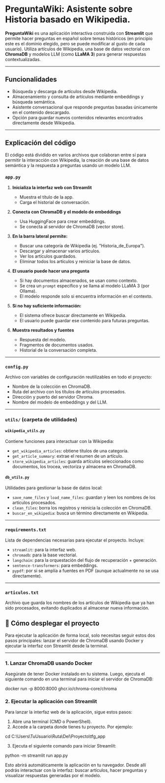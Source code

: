 # PreguntaWiki: Asistente sobre Historia basado en Wikipedia.
**PreguntaWiki** es una aplicación interactiva construida con **Streamlit** que permite hacer preguntas en español sobre temas históricos (en principio este es el dominio elegido, pero se puede modificar al gusto de cada usuario). Utiliza artículos de Wikipedia, una base de datos vectorial con **ChromaDB** y modelos LLM (como **LLaMA 3**) para generar respuestas contextualizadas.

---

## Funcionalidades

- Búsqueda y descarga de artículos desde Wikipedia.
- Almacenamiento y consulta de artículos mediante embeddings y búsqueda semántica.
- Asistente conversacional que responde preguntas basadas únicamente en el contenido descargado.
- Opción para guardar nuevos contenidos relevantes encontrados directamente desde Wikipedia.

---

## Explicación del código

El código está dividido en varios archivos que colaboran entre sí para permitir la interacción con Wikipedia, la creación de una base de datos semántica y la respuesta a preguntas usando un modelo LLM.

### `app.py`

1. **Inicializa la interfaz web con Streamlit**
   - Muestra el título de la app.
   - Carga el historial de conversación.

2. **Conecta con ChromaDB y el modelo de embeddings**
   - Usa HuggingFace para crear embeddings.
   - Se conecta al servidor de ChromaDB (vector store).

3. **En la barra lateral permite:**
   - Buscar una categoría de Wikipedia (ej. "Historia_de_Europa").
   - Descargar y almacenar varios artículos.
   - Ver los artículos guardados.
   - Eliminar todos los artículos y reiniciar la base de datos.

4. **El usuario puede hacer una pregunta**
   - Si hay documentos almacenados, se usan como contexto.
   - Se crea un `prompt` específico y se llama al modelo LLaMA 3 (por Ollama).
   - El modelo responde solo si encuentra información en el contexto.

5. **Si no hay suficiente información:**
   - El sistema ofrece buscar directamente en Wikipedia.
   - El usuario puede guardar ese contenido para futuras preguntas.

6. **Muestra resultados y fuentes**
   - Respuesta del modelo.
   - Fragmentos de documentos usados.
   - Historial de la conversación completa.

---

### `config.py`

Archivo con variables de configuración reutilizables en todo el proyecto:

- Nombre de la colección en ChromaDB.
- Ruta del archivo con los títulos de artículos procesados.
- Dirección y puerto del servidor Chroma.
- Nombre del modelo de embeddings y del LLM.

---

### `utils/` (carpeta de utilidades)

#### `wikipedia_utils.py`

Contiene funciones para interactuar con la Wikipedia:

- `get_wikipedia_articles`: obtiene títulos de una categoría.
- `get_article_summary`: extrae el resumen de un artículo.
- `store_wikipedia_articles`: guarda artículos seleccionados como documentos, los trocea, vectoriza y almacena en ChromaDB.

#### `db_utils.py`

Utilidades para gestionar la base de datos local:

- `save_name_files` y `load_name_files`: guardan y leen los nombres de los artículos procesados.
- `clean_files`: borra los registros y reinicia la colección en ChromaDB.
- `buscar_en_wikipedia`: busca un término directamente en Wikipedia.

---

### `requirements.txt`

Lista de dependencias necesarias para ejecutar el proyecto. Incluye:

- `streamlit`: para la interfaz web.
- `chromadb`: para la base vectorial.
- `langchain`: para la orquestación del flujo de recuperación + generación.
- `sentence-transformers`: para embeddings.
- `pypdf`: por si se amplía a fuentes en PDF (aunque actualmente no se usa directamente).

---

### `articulos.txt`

Archivo que guarda los nombres de los artículos de Wikipedia que ya han sido procesados, evitando duplicados al almacenar nueva información.

## 🚀 Cómo desplegar el proyecto

Para ejecutar la aplicación de forma local, solo necesitas seguir estos dos pasos principales: lanzar el servidor de ChromaDB usando Docker y ejecutar la interfaz con Streamlit desde la terminal.

---

### 1. Lanzar ChromaDB usando Docker

Asegúrate de tener Docker instalado en tu sistema. Luego, ejecuta el siguiente comando en una terminal para iniciar el servidor de ChromaDB:

docker run -p 8000:8000 ghcr.io/chroma-core/chroma

### 2. Ejecutar la aplicación con Streamlit

Para lanzar la interfaz web de la aplicación, sigue estos pasos:

1. Abre una terminal (CMD o PowerShell).
2. Accede a la carpeta donde tienes tu proyecto. Por ejemplo:

cd C:\Users\TuUsuario\Ruta\Del\Proyecto\tfg_app

3. Ejecuta el siguiente comando para iniciar Streamlit:

python -m streamlit run app.py

Esto abrirá automáticamente la aplicación en tu navegador.
Desde allí podrás interactuar con la interfaz: buscar artículos, hacer preguntas y visualizar respuestas generadas por el modelo.


